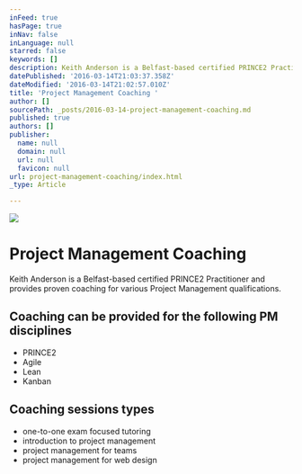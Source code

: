 ```yaml
---
inFeed: true
hasPage: true
inNav: false
inLanguage: null
starred: false
keywords: []
description: Keith Anderson is a Belfast-based certified PRINCE2 Practitioner and provides proven coaching for various Project Management qualifications.
datePublished: '2016-03-14T21:03:37.358Z'
dateModified: '2016-03-14T21:02:57.010Z'
title: 'Project Management Coaching '
author: []
sourcePath: _posts/2016-03-14-project-management-coaching.md
published: true
authors: []
publisher:
  name: null
  domain: null
  url: null
  favicon: null
url: project-management-coaching/index.html
_type: Article

---
```

![](https://the-grid-user-content.s3-us-west-2.amazonaws.com/1332c675-bdfe-470e-b8ee-be4d9c4c570a.jpg)

# Project Management Coaching

Keith Anderson is a Belfast-based certified PRINCE2 Practitioner and provides proven coaching for various Project Management qualifications.

## Coaching can be provided for the following PM disciplines

* PRINCE2
* Agile
* Lean
* Kanban

## Coaching sessions types

* one-to-one exam focused tutoring
* introduction to project management
* project management for teams
* project management for web design